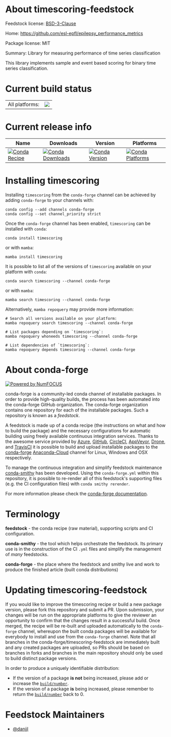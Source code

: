 About timescoring-feedstock
===========================

Feedstock license: [BSD-3-Clause](https://github.com/conda-forge/timescoring-feedstock/blob/main/LICENSE.txt)

Home: https://github.com/esl-epfl/epilepsy_performance_metrics

Package license: MIT

Summary: Library for measuring performance of time series classification

This library implements sample and event based scoring for binary time
series classification.


Current build status
====================


<table><tr><td>All platforms:</td>
    <td>
      <a href="https://dev.azure.com/conda-forge/feedstock-builds/_build/latest?definitionId=19725&branchName=main">
        <img src="https://dev.azure.com/conda-forge/feedstock-builds/_apis/build/status/timescoring-feedstock?branchName=main">
      </a>
    </td>
  </tr>
</table>

Current release info
====================

| Name | Downloads | Version | Platforms |
| --- | --- | --- | --- |
| [![Conda Recipe](https://img.shields.io/badge/recipe-timescoring-green.svg)](https://anaconda.org/conda-forge/timescoring) | [![Conda Downloads](https://img.shields.io/conda/dn/conda-forge/timescoring.svg)](https://anaconda.org/conda-forge/timescoring) | [![Conda Version](https://img.shields.io/conda/vn/conda-forge/timescoring.svg)](https://anaconda.org/conda-forge/timescoring) | [![Conda Platforms](https://img.shields.io/conda/pn/conda-forge/timescoring.svg)](https://anaconda.org/conda-forge/timescoring) |

Installing timescoring
======================

Installing `timescoring` from the `conda-forge` channel can be achieved by adding `conda-forge` to your channels with:

```
conda config --add channels conda-forge
conda config --set channel_priority strict
```

Once the `conda-forge` channel has been enabled, `timescoring` can be installed with `conda`:

```
conda install timescoring
```

or with `mamba`:

```
mamba install timescoring
```

It is possible to list all of the versions of `timescoring` available on your platform with `conda`:

```
conda search timescoring --channel conda-forge
```

or with `mamba`:

```
mamba search timescoring --channel conda-forge
```

Alternatively, `mamba repoquery` may provide more information:

```
# Search all versions available on your platform:
mamba repoquery search timescoring --channel conda-forge

# List packages depending on `timescoring`:
mamba repoquery whoneeds timescoring --channel conda-forge

# List dependencies of `timescoring`:
mamba repoquery depends timescoring --channel conda-forge
```


About conda-forge
=================

[![Powered by
NumFOCUS](https://img.shields.io/badge/powered%20by-NumFOCUS-orange.svg?style=flat&colorA=E1523D&colorB=007D8A)](https://numfocus.org)

conda-forge is a community-led conda channel of installable packages.
In order to provide high-quality builds, the process has been automated into the
conda-forge GitHub organization. The conda-forge organization contains one repository
for each of the installable packages. Such a repository is known as a *feedstock*.

A feedstock is made up of a conda recipe (the instructions on what and how to build
the package) and the necessary configurations for automatic building using freely
available continuous integration services. Thanks to the awesome service provided by
[Azure](https://azure.microsoft.com/en-us/services/devops/), [GitHub](https://github.com/),
[CircleCI](https://circleci.com/), [AppVeyor](https://www.appveyor.com/),
[Drone](https://cloud.drone.io/welcome), and [TravisCI](https://travis-ci.com/)
it is possible to build and upload installable packages to the
[conda-forge](https://anaconda.org/conda-forge) [Anaconda-Cloud](https://anaconda.org/)
channel for Linux, Windows and OSX respectively.

To manage the continuous integration and simplify feedstock maintenance
[conda-smithy](https://github.com/conda-forge/conda-smithy) has been developed.
Using the ``conda-forge.yml`` within this repository, it is possible to re-render all of
this feedstock's supporting files (e.g. the CI configuration files) with ``conda smithy rerender``.

For more information please check the [conda-forge documentation](https://conda-forge.org/docs/).

Terminology
===========

**feedstock** - the conda recipe (raw material), supporting scripts and CI configuration.

**conda-smithy** - the tool which helps orchestrate the feedstock.
                   Its primary use is in the construction of the CI ``.yml`` files
                   and simplify the management of *many* feedstocks.

**conda-forge** - the place where the feedstock and smithy live and work to
                  produce the finished article (built conda distributions)


Updating timescoring-feedstock
==============================

If you would like to improve the timescoring recipe or build a new
package version, please fork this repository and submit a PR. Upon submission,
your changes will be run on the appropriate platforms to give the reviewer an
opportunity to confirm that the changes result in a successful build. Once
merged, the recipe will be re-built and uploaded automatically to the
`conda-forge` channel, whereupon the built conda packages will be available for
everybody to install and use from the `conda-forge` channel.
Note that all branches in the conda-forge/timescoring-feedstock are
immediately built and any created packages are uploaded, so PRs should be based
on branches in forks and branches in the main repository should only be used to
build distinct package versions.

In order to produce a uniquely identifiable distribution:
 * If the version of a package **is not** being increased, please add or increase
   the [``build/number``](https://docs.conda.io/projects/conda-build/en/latest/resources/define-metadata.html#build-number-and-string).
 * If the version of a package **is** being increased, please remember to return
   the [``build/number``](https://docs.conda.io/projects/conda-build/en/latest/resources/define-metadata.html#build-number-and-string)
   back to 0.

Feedstock Maintainers
=====================

* [@danjjl](https://github.com/danjjl/)

